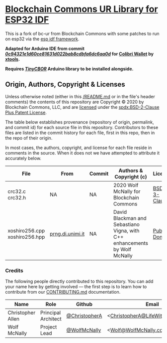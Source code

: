 # [Blockchain Commons UR Library for ESP32 IDF](https://github.com/blockstream/esp32_bc-ur)

This is a fork of bc-ur from Blockchain Commons with some patches to run on esp32 via the [esp idf framework](https://github.com/espressif/esp-idf).

**Adapted for Arduino IDE from commit _[0c94321e1d60ce81631d022bab8cdbfa6dc6aa0d](https://github.com/Blockstream/esp32_bc-ur/tree/0c94321e1d60ce81631d022bab8cdbfa6dc6aa0d)_ for [Colibri Wallet](https://colibri.diy) by [xtools](https://github.com/xtools-at).**

**Requires _[TinyCBOR](https://github.com/soburi/tinycbor)_ Arduino library to be installed alongside.**

## Origin, Authors, Copyright & Licenses

Unless otherwise noted (either in this [/README.md](./README.md) or in the file's header comments) the contents of this repository are Copyright © 2020 by Blockchain Commons, LLC, and are [licensed](./LICENSE) under the [spdx:BSD-2-Clause Plus Patent License](https://spdx.org/licenses/BSD-2-Clause-Patent.html).

The table below establishes provenance (repository of origin, permalink, and commit id) for each source file in this repository. Contributors to these files are listed in the commit history for each file, first in this repo, then in the repo of their origin.

In most cases, the authors, copyright, and license for each file reside in comments in the source. When it does not we have attempted to attribute it accurately below.

| File                              | From                                                             | Commit | Authors & Copyright (c)                                                    | License                                                            |
| --------------------------------- | ---------------------------------------------------------------- | ------ | -------------------------------------------------------------------------- | ------------------------------------------------------------------ |
| crc32.c<br/>crc32.h               | NA                                                               | NA     | 2020 Wolf McNally for Blockchain Commons                                   | [BSD-3-Clause](https://spdx.org/licenses/BSD-3-Clause.html)        |
| xoshiro256.cpp<br/>xoshiro256.hpp | [prng.di.unimi.it](http://prng.di.unimi.it/xoshiro256starstar.c) | NA     | David Blackman and Sebastiano Vigna, with C++ enhancements by Wolf McNally | [Public Domain](http://creativecommons.org/publicdomain/zero/1.0/) |

### Credits

The following people directly contributed to this repository. You can add your name here by getting involved — the first step is to learn how to contribute from our [CONTRIBUTING.md](./CONTRIBUTING.md) documentation.

| Name              | Role                | Github                                           | Email                                 | GPG Fingerprint                                    |
| ----------------- | ------------------- | ------------------------------------------------ | ------------------------------------- | -------------------------------------------------- |
| Christopher Allen | Principal Architect | [@ChristopherA](https://github.com/ChristopherA) | \<ChristopherA@LifeWithAlacrity.com\> | FDFE 14A5 4ECB 30FC 5D22 74EF F8D3 6C91 3574 05ED  |
| Wolf McNally      | Project Lead        | [@WolfMcNally](https://github.com/wolfmcnally)   | \<Wolf@WolfMcNally.com\>              | 9436 52EE 3844 1760 C3DC  3536 4B6C 2FCF 8947 80AE |

